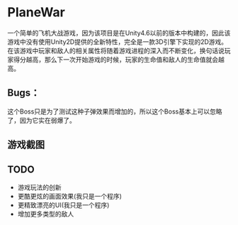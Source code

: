 # PlaneWar
一个简单的飞机大战游戏，因为该项目是在Unity4.6以前的版本中构建的，因此该游戏中没有使用Unity2D提供的全新特性，完全是一款3D引擎下实现的2D游戏。在该游戏中玩家和敌人的相关属性将随着游戏进程的深入而不断变化，换句话说玩家得分越高，那么下一次开始游戏的时候，玩家的生命值和敌人的生命值就会越高。

## Bugs：
这个Boss只是为了测试这种子弹效果而增加的，所以这个Boss基本上可以忽略了，因为它实在弱爆了。

## 游戏截图


## TODO
* 游戏玩法的创新
* 更酷更炫的画面效果(我只是一个程序)
* 更精致漂亮的UI(我只是一个程序)
* 增加更多类型的敌人
